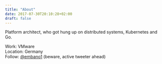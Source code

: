 ```yaml
---
title: "About"
date: 2017-07-30T20:10:28+02:00
draft: false
---
```


Platform architect, who got hung up on distributed systems, Kubernetes and Go.  

Work: VMware  
Location: Germany  
Follow: [@embano1](https://twitter.com/embano1) (beware, active tweeter ahead)